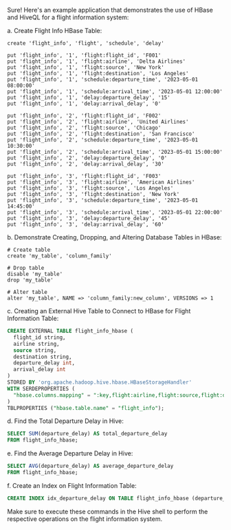 Sure! Here's an example application that demonstrates the use of HBase and HiveQL for a flight information system:

a. Create Flight Info HBase Table:
```
create 'flight_info', 'flight', 'schedule', 'delay'
```
```
put 'flight_info', '1', 'flight:flight_id', 'F001'
put 'flight_info', '1', 'flight:airline', 'Delta Airlines'
put 'flight_info', '1', 'flight:source', 'New York'
put 'flight_info', '1', 'flight:destination', 'Los Angeles'
put 'flight_info', '1', 'schedule:departure_time', '2023-05-01 08:00:00'
put 'flight_info', '1', 'schedule:arrival_time', '2023-05-01 12:00:00'
put 'flight_info', '1', 'delay:departure_delay', '15'
put 'flight_info', '1', 'delay:arrival_delay', '0'

put 'flight_info', '2', 'flight:flight_id', 'F002'
put 'flight_info', '2', 'flight:airline', 'United Airlines'
put 'flight_info', '2', 'flight:source', 'Chicago'
put 'flight_info', '2', 'flight:destination', 'San Francisco'
put 'flight_info', '2', 'schedule:departure_time', '2023-05-01 10:30:00'
put 'flight_info', '2', 'schedule:arrival_time', '2023-05-01 15:00:00'
put 'flight_info', '2', 'delay:departure_delay', '0'
put 'flight_info', '2', 'delay:arrival_delay', '30'

put 'flight_info', '3', 'flight:flight_id', 'F003'
put 'flight_info', '3', 'flight:airline', 'American Airlines'
put 'flight_info', '3', 'flight:source', 'Los Angeles'
put 'flight_info', '3', 'flight:destination', 'New York'
put 'flight_info', '3', 'schedule:departure_time', '2023-05-01 14:45:00'
put 'flight_info', '3', 'schedule:arrival_time', '2023-05-01 22:00:00'
put 'flight_info', '3', 'delay:departure_delay', '45'
put 'flight_info', '3', 'delay:arrival_delay', '60'
```


b. Demonstrate Creating, Dropping, and Altering Database Tables in HBase:
```
# Create table
create 'my_table', 'column_family'

# Drop table
disable 'my_table'
drop 'my_table'

# Alter table
alter 'my_table', NAME => 'column_family:new_column', VERSIONS => 1
```

c. Creating an External Hive Table to Connect to HBase for Flight Information Table:
```sql
CREATE EXTERNAL TABLE flight_info_hbase (
  flight_id string,
  airline string,
  source string,
  destination string,
  departure_delay int,
  arrival_delay int
)
STORED BY 'org.apache.hadoop.hive.hbase.HBaseStorageHandler'
WITH SERDEPROPERTIES (
  "hbase.columns.mapping" = ":key,flight:airline,flight:source,flight:destination,delay:departure_delay,delay:arrival_delay"
)
TBLPROPERTIES ("hbase.table.name" = "flight_info");
```

d. Find the Total Departure Delay in Hive:
```sql
SELECT SUM(departure_delay) AS total_departure_delay
FROM flight_info_hbase;
```

e. Find the Average Departure Delay in Hive:
```sql
SELECT AVG(departure_delay) AS average_departure_delay
FROM flight_info_hbase;
```

f. Create an Index on Flight Information Table:
```sql
CREATE INDEX idx_departure_delay ON TABLE flight_info_hbase (departure_delay) AS 'org.apache.hadoop.hive.ql.index.compact.CompactIndexHandler';
```

Make sure to execute these commands in the Hive shell to perform the respective operations on the flight information system.

